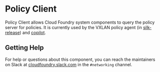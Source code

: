 # Policy Client

Policy Client allows Cloud Foundry system components to query the policy server
for policies. It is currently used by the VXLAN policy agent (in
[silk-release](https://github.com/cloudfoundry/silk-release))
and [copilot](https://github.com/cloudfoundry/copilot).

## Getting Help

For help or questions about this component, you can reach the maintainers on Slack at [cloudfoundry.slack.com](https://cloudfoundry.slack.com) in the `#networking` channel.

